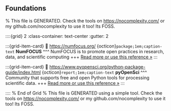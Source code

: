 ## Foundations  

% This file is GENERATED. Check the tools on https://nocomplexity.com/ or my github.com/nocomplexity to use it too! Its FOSS. 

::::{grid} 2
:class-container: text-center
:gutter: 2

:::{grid-item-card}
:link: https://numfocus.org/ 
{octicon}`package;1em;caption-text` **NumFOCUS**
^^^
NumFOCUS is to promote open practices in research, data, and scientific computing 
+++
[Read more or use this reference »](https://numfocus.org/)
:::


:::{grid-item-card}
:link: https://www.pyopensci.org/python-package-guide/index.html 
{octicon}`report;1em;caption-text` **pyOpenSci**
^^^
Community that supports free and open Python tools for processing scientific data. 
+++
[Read more or use this reference »](https://www.pyopensci.org/python-package-guide/index.html)
:::


:::: 
 % End of Grid 
% This file is GENERATED using a simple tool. Check the tools on https://nocomplexity.com/ or my github.com/nocomplexity to use it too! Its FOSS. 


